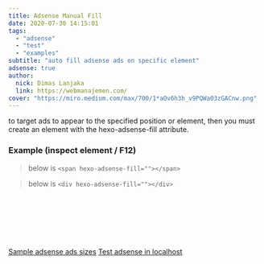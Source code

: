 ```yaml
---
title: Adsense Manual Fill
date: 2020-07-30 14:15:01
tags:
  - "adsense"
  - "test"
  - "examples"
subtitle: "auto fill adsense ads on specific element"
adsense: true
author:
  nick: Dimas Lanjaka
  link: https://webmanajemen.com/
cover: "https://miro.medium.com/max/700/1*aOv6h3h_v9PQWa03zGACnw.png"
---
```


to target ads to appear to the specified position or element, then you must create an element with the hexo-adsense-fill attribute.

### Example (inspect element / F12)

> below is `<span hexo-adsense-fill=""></span>`

<span hexo-adsense-fill=""></span>

> below is `<div hexo-adsense-fill=""></div>`

<div hexo-adsense-fill="" style="width:728;height:90"></div>

[Sample adsense ads sizes](https://support.google.com/adsense/answer/185665?hl=en)
[Test adsense in localhost](https://medium.com/@jeffersonlicet/testing-ads-on-localhost-300215b415d6)